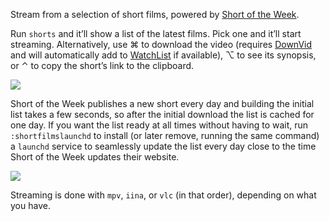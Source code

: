 Stream from a selection of short films, powered by [Short of the Week](https://www.shortoftheweek.com/).

Run `shorts` and it’ll show a list of the latest films. Pick one and it’ll start streaming. Alternatively, use ⌘ to download the video (requires [DownVid](https://github.com/vitorgalvao/alfred-workflows/tree/master/DownVid) and will automatically add to [WatchList](https://github.com/vitorgalvao/alfred-workflows/tree/master/WatchList) if available), ⌥ to see its synopsis, or ⌃ to copy the short’s link to the clipboard.

![](https://i.imgur.com/XkfGJ6z.gif)

Short of the Week publishes a new short every day and building the initial list takes a few seconds, so after the initial download the list is cached for one day. If you want the list ready at all times without having to wait, run `:shortfilmslaunchd` to install (or later remove, running the same command) a `launchd` service to seamlessly update the list every day close to the time Short of the Week updates their website.

![](https://i.imgur.com/ZoNMo4T.png)

Streaming is done with `mpv`, `iina`, or `vlc` (in that order), depending on what you have.
